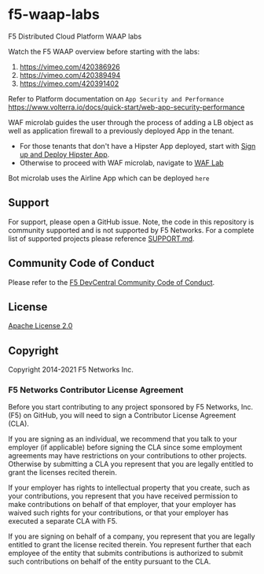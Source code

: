 # f5-waap-labs
F5 Distributed Cloud Platform WAAP labs

Watch the F5 WAAP overview before starting with the labs:

1. https://vimeo.com/420386926
2. https://vimeo.com/420389494
3. https://vimeo.com/420391402

Refer to Platform documentation on ``App Security and Performance``
https://www.volterra.io/docs/quick-start/web-app-security-performance


WAF microlab guides the user through the process of adding a LB object as well as application firewall to a previously deployed App in the tenant.

- For those tenants that don't have a Hipster App deployed, start with [Sign up and Deploy Hipster App](step-1-signup-deploy/voltConsole.rst).
- Otherwise to proceed with WAF microlab, navigate to [WAF Lab](waf-lab/waf-lab.rst)

Bot microlab uses the Airline App which can be deployed ``here``



## Support
For support, please open a GitHub issue.  Note, the code in this repository is community supported and is not supported by F5 Networks.  For a complete list of supported projects please reference [SUPPORT.md](SUPPORT.md).

## Community Code of Conduct
Please refer to the [F5 DevCentral Community Code of Conduct](code_of_conduct.md).


## License
[Apache License 2.0](LICENSE)

## Copyright
Copyright 2014-2021 F5 Networks Inc.


### F5 Networks Contributor License Agreement

Before you start contributing to any project sponsored by F5 Networks, Inc. (F5) on GitHub, you will need to sign a Contributor License Agreement (CLA).

If you are signing as an individual, we recommend that you talk to your employer (if applicable) before signing the CLA since some employment agreements may have restrictions on your contributions to other projects.
Otherwise by submitting a CLA you represent that you are legally entitled to grant the licenses recited therein.

If your employer has rights to intellectual property that you create, such as your contributions, you represent that you have received permission to make contributions on behalf of that employer, that your employer has waived such rights for your contributions, or that your employer has executed a separate CLA with F5.

If you are signing on behalf of a company, you represent that you are legally entitled to grant the license recited therein.
You represent further that each employee of the entity that submits contributions is authorized to submit such contributions on behalf of the entity pursuant to the CLA.